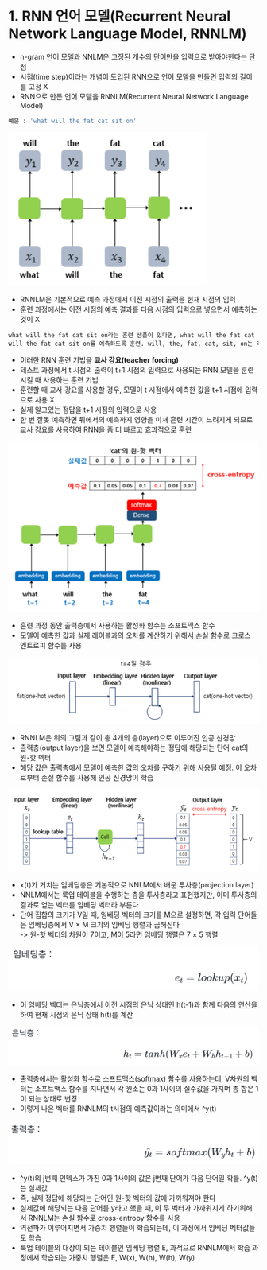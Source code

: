 # 1. RNN 언어 모델(Recurrent Neural Network Language Model, RNNLM)
- n-gram 언어 모델과 NNLM은 고정된 개수의 단어만을 입력으로 받아야한다는 단점
- 시점(time step)이라는 개념이 도입된 RNN으로 언어 모델을 만들면 입력의 길이를 고정 X
- RNN으로 만든 언어 모델을 RNNLM(Recurrent Neural Network Language Model)

```python
예문 : 'what will the fat cat sit on'
```

![img.png](img.png)

- RNNLM은 기본적으로 예측 과정에서 이전 시점의 출력을 현재 시점의 입력
- 훈련 과정에서는 이전 시점의 예측 결과를 다음 시점의 입력으로 넣으면서 예측하는 것이 X  

```python
what will the fat cat sit on라는 훈련 샘플이 있다면, what will the fat cat sit 시퀀스를 모델의 입력으로 넣으면,
will the fat cat sit on를 예측하도록 훈련. will, the, fat, cat, sit, on는 각 시점의 레이블
```

- 이러한 RNN 훈련 기법을 **교사 강요(teacher forcing)**
- 테스트 과정에서 t 시점의 출력이 t+1 시점의 입력으로 사용되는 RNN 모델을 훈련시킬 때 사용하는 훈련 기법
- 훈련할 때 교사 강요를 사용할 경우, 모델이 t 시점에서 예측한 값을 t+1 시점에 입력으로 사용 X
- 실제 알고있는 정답을 t+1 시점의 입력으로 사용
- 한 번 잘못 예측하면 뒤에서의 예측까지 영향을 미쳐 훈련 시간이 느려지게 되므로 교사 강요를 사용하여 RNN을 좀 더 빠르고 효과적으로 훈련

![img2.png](img2.png)

- 훈련 과정 동안 출력층에서 사용하는 활성화 함수는 소프트맥스 함수
- 모델이 예측한 값과 실제 레이블과의 오차를 계산하기 위해서 손실 함수로 크로스 엔트로피 함수를 사용

![img3.png](img3.png)

- RNNLM은 위의 그림과 같이 총 4개의 층(layer)으로 이루어진 인공 신경망
- 출력층(output layer)을 보면 모델이 예측해야하는 정답에 해당되는 단어 cat의 원-핫 벡터
- 해당 값은 출력층에서 모델이 예측한 값의 오차를 구하기 위해 사용될 예정. 이 오차로부터 손실 함수를 사용해 인공 신경망이 학습

![img4.png](img4.png)

- x(t)가 거치는 임베딩층은 기본적으로 NNLM에서 배운 투사층(projection layer)
- NNLM에서는 룩업 테이블을 수행하는 층을 투사층라고 표현했지만, 이미 투사층의 결과로 얻는 벡터를 임베딩 벡터라 부른다
- 단어 집합의 크기가 V일 때, 임베딩 벡터의 크기를 M으로 설정하면, 각 입력 단어들은 임베딩층에서 V × M 크기의 임베딩 행렬과 곱해진다   
-> 원-핫 벡터의 차원이 7이고, M이 5라면 임베딩 행렬은 7 × 5 행렬

![img5.png](img5.png)

- 이 임베딩 벡터는 은닉층에서 이전 시점의 은닉 상태인 h(t-1)과 함께 다음의 연산을 하여 현재 시점의 은닉 상태 h(t)를 계산

![img6.png](img6.png)

- 출력층에서는 활성화 함수로 소프트맥스(softmax) 함수를 사용하는데, V차원의 벡터는 소프트맥스 함수를 지나면서 각 원소는 0과 1사이의 실수값을 가지며 총 합은 1이 되는 상태로 변경
- 이렇게 나온 벡터를 RNNLM의 t시점의 예측값이라는 의미에서 ^y(t)

![img7.png](img7.png)

- ^y(t)의 j번째 인덱스가 가진 0과 1사이의 값은 j번째 단어가 다음 단어일 확률. ^y(t)는 실제값
- 즉, 실제 정답에 해당되는 단어인 원-핫 벡터의 값에 가까워져야 한다
-  실제값에 해당되는 다음 단어를 y라고 했을 때, 이 두 벡터가 가까워지게 하기위해서 RNNLM는 손실 함수로 cross-entropy 함수를 사용
- 역전파가 이루어지면서 가중치 행렬들이 학습되는데, 이 과정에서 임베딩 벡터값들도 학습
- 룩업 테이블의 대상이 되는 테이블인 임베딩 행렬 E, 과적으로 RNNLM에서 학습 과정에서 학습되는 가중치 행렬은 E, W(x), W(h), W(h), W(y)
